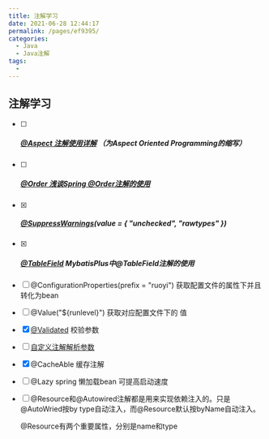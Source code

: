 ```yaml
---
title: 注解学习
date: 2021-06-28 12:44:17
permalink: /pages/ef9395/
categories:
  - Java
  - Java注解
tags:
  - 
---
```



## 注解学习

- [ ] ##### [@Aspect 注解使用详解](https://blog.csdn.net/mu_wind/article/details/102758005) （为Aspect  Oriented Programming的缩写）

- [ ] ##### [@Order 浅谈Spring @Order注解的使用](https://blog.csdn.net/yaomingyang/article/details/86649072)

- [x] #####  [@SuppressWarnings](https://www.cnblogs.com/morganlin/p/12144636.html)(value = { "unchecked", "rawtypes" })

- [x] ##### [@TableField](https://blog.csdn.net/qq_40241957/article/details/101772536)  MybatisPlus中@TableField注解的使用

- [ ]  @ConfigurationProperties(prefix = "ruoyi")    获取配置文件的属性下并且转化为bean 

- [ ]  @Value("${runlevel}") 获取对应配置文件下的 值

- [x]  [@Validated](https://blog.csdn.net/justry_deng/article/details/86571671) 校验参数

- [ ]  [自定义注解解析参数](https://blog.csdn.net/songzehao/article/details/99641594)

- [x] @CacheAble 缓存注解

- [ ] @Lazy spring 懒加载bean 可提高启动速度

- [ ] @Resource和@Autowired注解都是用来实现依赖注入的。只是@AutoWried按by type自动注入，而@Resource默认按byName自动注入。

  @Resource有两个重要属性，分别是name和type

